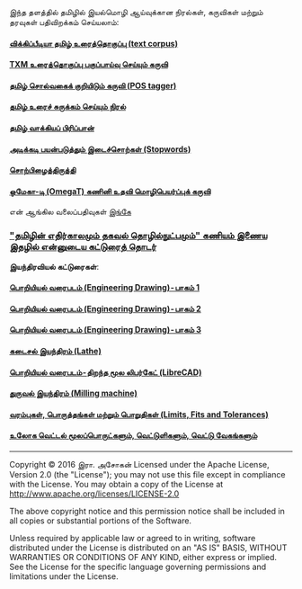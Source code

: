 இந்த தளத்தில் தமிழில் இயல்மொழி ஆய்வுக்கான நிரல்கள், கருவிகள் மற்றும் தரவுகள் பதிவிறக்கம் செய்யலாம்:
#### [விக்கிப்பீடியா தமிழ் உரைத்தொகுப்பு (text corpus)](https://github.com/AshokR/TamilNLP/wiki/Wikipedia-Tamil-Text-Corpus)
#### [TXM உரைத்தொகுப்பு பகுப்பாய்வு செய்யும் கருவி](https://github.com/AshokR/TamilNLP/wiki/TXM-Corpus-Analysis-Tool)
#### [தமிழ் சொல்வகைக் குறியிடும் கருவி (POS tagger)](https://github.com/AshokR/TamilNLP/wiki/POS-Tagger)
#### [தமிழ் உரைச் சுருக்கம் செய்யும் நிரல்](https://github.com/AshokR/TamilNLP/wiki/Text-Summary-Extractor)
#### [தமிழ் வாக்கியப் பிரிப்பான்](https://github.com/AshokR/TamilNLP/wiki/Tamil-Sentence-Splitter)
#### [அடிக்கடி பயன்படுத்தும் இடைச்சொற்கள் (Stopwords)](https://github.com/AshokR/TamilNLP/wiki/Stopwords)
#### [சொற்பிழைத்திருத்தி](https://github.com/AshokR/TamilNLP/wiki/Spell-Checker)
#### [ஒமேகா-டி (OmegaT) கணினி உதவி மொழிபெயர்ப்புக் கருவி](https://github.com/AshokR/TamilNLP/wiki/OmegaT-Computer-Assisted-Translation-tool)

என் ஆங்கில வலைப்பதிவுகள் [இங்கே](https://medium.com/@IyalMozhi/)

### ["தமிழின் எதிர்காலமும் தகவல் தொழில்நுட்பமும்" கணியம் இணைய இதழில் என்னுடைய கட்டுரைத் தொடர்](http://www.kaniyam.com/category/information-technology/)

**இயந்திரவியல் கட்டுரைகள்**:
#### [பொறியியல் வரைபடம் (Engineering Drawing) - பாகம் 1](https://medium.com/@IyalMozhi/பொறியியல்-வரைபடம்-engineering-drawing-பாகம்-1-7f4b37eeea8c)
#### [பொறியியல் வரைபடம் (Engineering Drawing) - பாகம் 2](https://medium.com/@IyalMozhi/பொறியியல்-வரைபடம்-engineering-drawing-பாகம்-2-478e4b674186)
#### [பொறியியல் வரைபடம் (Engineering Drawing) - பாகம் 3](https://medium.com/@IyalMozhi/பொறியியல்-வரைபடம்-engineering-drawing-பாகம்-3-47331fe4a840)
#### [கடைசல் இயந்திரம் (Lathe)](https://medium.com/@IyalMozhi/கடைசல்-இயந்திரம்-lathe-7b7aea1809c8)
#### [பொறியியல் வரைபடம் - திறந்த மூல லிபர்கேட் (LibreCAD)](http://www.kaniyam.com/engineering-drawing-open-source-librecad/)
#### [துருவல் இயந்திரம் (Milling machine)](https://medium.com/@IyalMozhi/துருவல்-இயந்திரம்-milling-machine-4ac7420e06e2)
#### [வரம்புகள், பொருத்தங்கள் மற்றும் பொறுதிகள் (Limits, Fits and Tolerances)](https://medium.com/@IyalMozhi/வரம்புகள்-பொருத்தங்கள்-மற்றும்-பொறுதிகள்-limits-fits-and-tolerances-f767a2d7d8a8)
#### [உலோக வெட்டல் மூலப்பொருட்களும், வெட்டுளிகளும், வெட்டு வேகங்களும்](https://medium.com/@IyalMozhi/உலோக-வெட்டல்-மூலப்பொருட்களும்-வெட்டுளிகளும்-வெட்டு-வேகங்களும்-41766fffdf25)
---
Copyright © 2016 இரா. அசோகன்
Licensed under the Apache License, Version 2.0 (the "License");
you may not use this file except in compliance with the License.
You may obtain a copy of the License at http://www.apache.org/licenses/LICENSE-2.0

The above copyright notice and this permission notice shall be included in all copies or substantial portions of the Software.

Unless required by applicable law or agreed to in writing, software
distributed under the License is distributed on an "AS IS" BASIS,
WITHOUT WARRANTIES OR CONDITIONS OF ANY KIND, either express or implied.
See the License for the specific language governing permissions and
limitations under the License.
